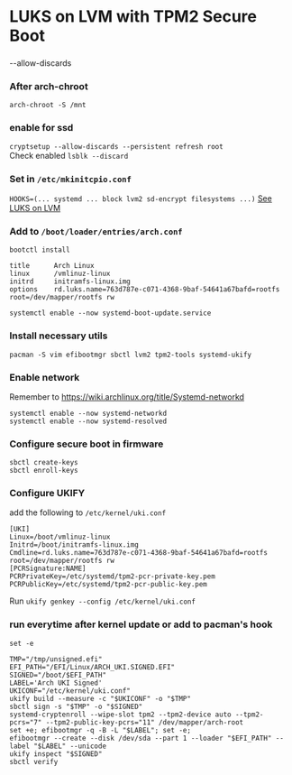 # LUKS on LVM with TPM2 Secure Boot

###
--allow-discards

### After arch-chroot
`arch-chroot -S /mnt`

### enable for ssd
`cryptsetup --allow-discards --persistent refresh root`  
Check enabled `lsblk --discard`

### Set in `/etc/mkinitcpio.conf`
`HOOKS=(... systemd ... block lvm2 sd-encrypt filesystems ...)`
[See LUKS on LVM](https://wiki.archlinux.org/title/Dm-crypt/Encrypting_an_entire_system#Configuring_mkinitcpio_4)

### Add to `/boot/loader/entries/arch.conf`
`bootctl install`
```
title      Arch Linux                                                                             
linux      /vmlinuz-linux                                                                         
initrd     initramfs-linux.img                                                                   
options    rd.luks.name=763d787e-c071-4368-9baf-54641a67bafd=rootfs root=/dev/mapper/rootfs rw
```
`systemctl enable --now systemd-boot-update.service`

### Install necessary utils
`pacman -S vim efibootmgr sbctl lvm2 tpm2-tools systemd-ukify`

### Enable network 
Remember to https://wiki.archlinux.org/title/Systemd-networkd
```
systemctl enable --now systemd-networkd
systemctl enable --now systemd-resolved
```

### Configure secure boot in firmware
```
sbctl create-keys
sbctl enroll-keys
```

### Configure UKIFY
add the following to `/etc/kernel/uki.conf`
```
[UKI]
Linux=/boot/vmlinuz-linux
Initrd=/boot/initramfs-linux.img
Cmdline=rd.luks.name=763d787e-c071-4368-9baf-54641a67bafd=rootfs root=/dev/mapper/rootfs rw
[PCRSignature:NAME]
PCRPrivateKey=/etc/systemd/tpm2-pcr-private-key.pem
PCRPublicKey=/etc/systemd/tpm2-pcr-public-key.pem
```
Run 
`ukify genkey --config /etc/kernel/uki.conf`

### run everytime after kernel update or add to pacman's hook
```
set -e

TMP="/tmp/unsigned.efi"
EFI_PATH="/EFI/Linux/ARCH_UKI.SIGNED.EFI"
SIGNED="/boot/$EFI_PATH"
LABEL='Arch UKI Signed'
UKICONF="/etc/kernel/uki.conf"
ukify build --measure -c "$UKICONF" -o "$TMP"
sbctl sign -s "$TMP" -o "$SIGNED"
systemd-cryptenroll --wipe-slot tpm2 --tpm2-device auto --tpm2-pcrs="7" --tpm2-public-key-pcrs="11" /dev/mapper/arch-root
set +e; efibootmgr -q -B -L "$LABEL"; set -e;
efibootmgr --create --disk /dev/sda --part 1 --loader "$EFI_PATH" --label "$LABEL" --unicode
ukify inspect "$SIGNED"
sbctl verify
```
